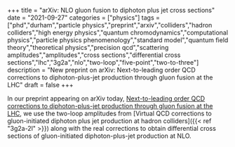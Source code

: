 +++
title = "arXiv: NLO gluon fusion to diphoton plus jet cross sections"
date = "2021-09-27"
categories = ["physics"]
tags = ["phd","durham","particle physics","preprint","arxiv","colliders","hadron colliders","high energy physics","quantum chromodynamics","computational physics","particle physics phenomenology","standard model","quantum field theory","theoretical physics","precision qcd","scattering amplitudes","amplitudes","cross sections","differential cross sections","lhc","3g2a","nlo","two-loop","five-point","two-to-three"]
description = "New preprint on arXiv: Next-to-leading order QCD corrections to diphoton-plus-jet production through gluon fusion at the LHC"
draft = false
+++

In our preprint appearing on arXiv today, [Next-to-leading order QCD corrections to diphoton-plus-jet production through gluon fusion at the LHC](https://arxiv.org/abs/2109.12003), we use the two-loop amplitudes from [Virtual QCD corrections to gluon-initiated diphoton plus jet production at hadron colliders]({{< ref "3g2a-2l" >}}) along with the real corrections to obtain differential cross sections of gluon-initiated diphoton-plus-jet production at NLO.
